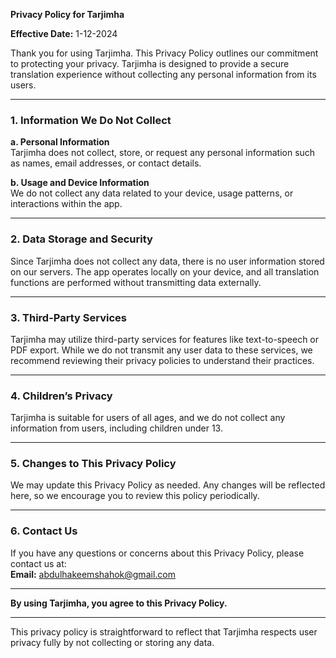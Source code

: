 **Privacy Policy for Tarjimha**

**Effective Date:** 1-12-2024

Thank you for using Tarjimha. This Privacy Policy outlines our commitment to protecting your privacy. Tarjimha is designed to provide a secure translation experience without collecting any personal information from its users.

---

### 1. Information We Do Not Collect

**a. Personal Information**  
Tarjimha does not collect, store, or request any personal information such as names, email addresses, or contact details.

**b. Usage and Device Information**  
We do not collect any data related to your device, usage patterns, or interactions within the app.

---

### 2. Data Storage and Security

Since Tarjimha does not collect any data, there is no user information stored on our servers. The app operates locally on your device, and all translation functions are performed without transmitting data externally.

---

### 3. Third-Party Services

Tarjimha may utilize third-party services for features like text-to-speech or PDF export. While we do not transmit any user data to these services, we recommend reviewing their privacy policies to understand their practices.

---

### 4. Children’s Privacy

Tarjimha is suitable for users of all ages, and we do not collect any information from users, including children under 13.

---

### 5. Changes to This Privacy Policy

We may update this Privacy Policy as needed. Any changes will be reflected here, so we encourage you to review this policy periodically.

---

### 6. Contact Us

If you have any questions or concerns about this Privacy Policy, please contact us at:  
**Email:** abdulhakeemshahok@gmail.com

---

**By using Tarjimha, you agree to this Privacy Policy.**

---

This privacy policy is straightforward to reflect that Tarjimha respects user privacy fully by not collecting or storing any data.

